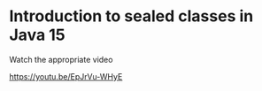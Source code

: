 # Introduction to sealed classes in Java 15
Watch the appropriate video 

https://youtu.be/EpJrVu-WHyE
